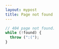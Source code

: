```yaml
---
layout: mypost
title: Page not found
---
```


```js
// 404 page not found.
while (!found) {
  throw (":(");
}
```

